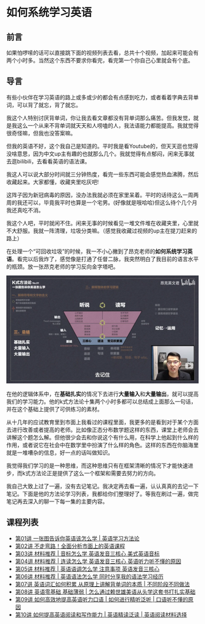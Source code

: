 # 如何系统学习英语


## 前言

如果怕啰嗦的话可以直接跳下面的视频列表去看，总共十个视频，加起来可能会有两个小时多。当然这个东西不要求你看完，看完第一个你自己心里就会有个底。

## 导言

有些小伙伴在学习英语的路上或多或少的都会有点感到吃力，或者看着字典去背单词，可以背了就忘，背了就忘。

我这个人特别讨厌背单词，你让我去看文章都没有背单词那么痛苦。但我发觉，就是我这么一个从来不背单词就天天和人唠嗑的人，我法语能力都能提高。我就觉得很奇怪嘛，但我也没答案嘛。

但我的英语不好，这个我自己是知道的。平时我是看Youtube的，但天天逛也觉得没啥意思，因为中文up主有趣的也就那么几个。我就觉得有点郁闷，闲来无事就去逛bilibili，去看看英语的语法课。

我这人可以说大部分时间就三分钟热度，看完一些东西可能会感觉热血沸腾，然后收藏起来。大家都懂，收藏夹里吃灰吧!

这阵子因为新冠病毒的原因，没办法我就必须在家里呆着。平时的话待这么一周两周的我还可以，毕竟我平时也算是一个宅男。(好像就是哦哈哈)但这么待个几个月我还真吃不消。

我这个人吧，平时就闲不住。闲来无事的时候看见一堆文件堆在收藏夹里，心里就不大舒服。我就一阵清理，垃圾分类嘛。（感觉我收藏过视频的up主在提刀赶来的路上）

在处理一个“可回收垃圾”的时候，我一不小心撇到了昂克老师的**如何系统学习英语**。看完以后我炸了，感觉像是打通了任督二脉，我突然明白了我目前的语言水平的瓶颈。放一张昂克老师的学习反向金字塔吧。

![英语学习逻辑图](./Images/英语学习逻辑.png)

在他的逻辑体系中，在**基础扎实**的情况下去进行**大量输入**和**大量输出**，就可以提高我们的学习能力。他的k式方法论十集两个小时多都可以总结成上面那么一句话，并在这个基础上提供了可供练习的素材。

从十几年的应试教育里到市面上我看过的课程里面，我更多的是看到对于某个方面去进行改善或者提高的老师。比如像正态分布数学题这样的东西，课堂上老师会去讲解这个题怎么解。但他很少会去和你说这个有什么用，在科学上他起到什么样的作用，或者说它在社会中在数学里中扮演了什么样的角色。这样的东西在你脑海里就是一堆嘈杂的信息，好一点的话叫做知识。

我觉得我们学习的是一种思维，而这种思维只有在框架清晰的情况下才能快速进步，而k式方法论正是提供了这么一个框架和需要去努力的方向。

我自己大致上过了一遍，没有去记笔记。我决定再去看一遍，认认真真的去记一下笔记。下面是他的方法论学习列表，我都给你们整理好了。等我在刷过一遍，做完笔记再去深入的聊一下每一集的主要内容。


## 课程列表

* [第01讲 一张图告诉你英语该怎么学 | 英语学习方法论](https://www.bilibili.com/video/BV1jE41157bX)
* [第02讲 不走弯路！全面分析市面上的英语课程](https://www.bilibili.com/video/BV1P7411U7vB/?spm_id_from=333.788.videocard.0)
* [第03讲 材料推荐 | 音标怎么学 英语发音三核心 美式英语音标](https://www.bilibili.com/video/BV1GC4y1s7cH/?spm_id_from=333.788.videocard.0)
* [第04讲 材料推荐 | 连读怎么学 英语发音三核心 英语听力听不懂的原因](https://www.bilibili.com/video/BV1sQ4y1K7f2/?spm_id_from=333.788.videocard.0)
* [第05讲 材料推荐 | 英语语调怎么学 注意事项 英语发音三核心](https://www.bilibili.com/video/BV1wi4y1876B/?spm_id_from=333.788.videocard.0)
* [第06讲 材料推荐 | 英语语法怎么学 同时分享我的语法学习经历](https://www.bilibili.com/video/BV1JC4y1x7Tm/?spm_id_from=333.788.videocard.0)
* [第07讲 英语词汇如何积累 从原理上讲解背单词的本质 | 不同阶段不同做法](https://www.bilibili.com/video/BV1U64y1T7kA/?spm_id_from=333.788.videocard.0)
* [第08讲 英语零基础 基础薄弱 | 怎么通过赖世雄美语从头学这套书打扎实基础](https://www.bilibili.com/video/BV1ya4y1v7WA/?spm_id_from=333.788.videocard.0)
* [第09讲 如何高效地提高英语听力口语 | 如何进行精听泛听 | 口语听不懂的原因](https://www.bilibili.com/video/BV1ek4y1677d/?spm_id_from=333.788.videocard.0)
* [第10讲 如何提高英语阅读和写作能力 | 英语精读泛读 | 英语阅读材料选择](https://www.bilibili.com/video/BV1pv411z7sB/?spm_id_from=333.788.videocard.0)
